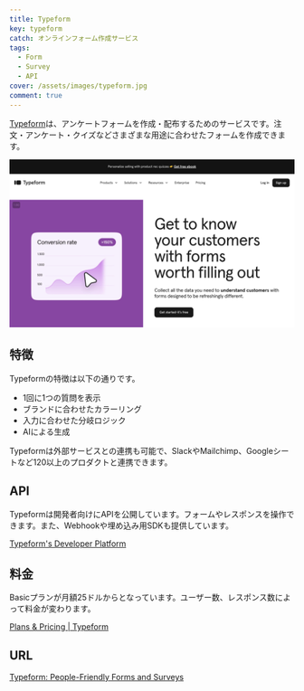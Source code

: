 ```yaml
---
title: Typeform
key: typeform
catch: オンラインフォーム作成サービス
tags:
  - Form
  - Survey
  - API
cover: /assets/images/typeform.jpg
comment: true
---
```


[Typeform](https://www.typeform.com/)は、アンケートフォームを作成・配布するためのサービスです。注文・アンケート・クイズなどさまざまな用途に合わせたフォームを作成できます。

[![TypeformのWebサイト](/assets/images/typeform.jpg)](https://www.typeform.com/)

<!--more-->

## 特徴

Typeformの特徴は以下の通りです。

- 1回に1つの質問を表示
- ブランドに合わせたカラーリング
- 入力に合わせた分岐ロジック
- AIによる生成

Typeformは外部サービスとの連携も可能で、SlackやMailchimp、Googleシートなど120以上のプロダクトと連携できます。

## API

Typeformは開発者向けにAPIを公開しています。フォームやレスポンスを操作できます。また、Webhookや埋め込み用SDKも提供しています。

[Typeform's Developer Platform](https://www.typeform.com/developers/)

## 料金

Basicプランが月額25ドルからとなっています。ユーザー数、レスポンス数によって料金が変わります。

[Plans & Pricing \| Typeform](https://www.typeform.com/pricing/)

## URL

[Typeform: People-Friendly Forms and Surveys](https://www.typeform.com/)
